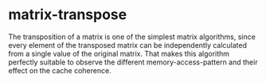 # matrix-transpose

The transposition of a matrix is one of the simplest matrix algorithms, since every element of the transposed matrix can be independently calculated from a single value of the original matrix.
That makes this algorithm perfectly suitable to observe the different memory-access-pattern and their effect on the cache coherence.

<!-- TODO: table of algortihms and runtime -->
